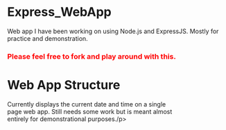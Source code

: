 # Express_WebApp
Web app I have been working on using Node.js and ExpressJS.  Mostly for practice and demonstration.

<h3 style="color: red">Please feel free to fork and play around with this.</h3>
<h1>Web App Structure</h1>
<p>Currently displays the current date and time on a single <br>
page web app.  Still needs some work but is meant almost <br>
entirely for demonstrational purposes./p>
